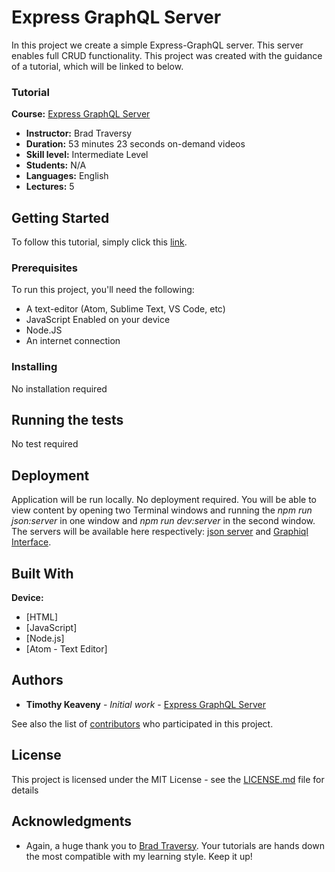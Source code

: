 [_metadata_:title]:- "Express GraphQL Server"
[_metadata_:author]:- "Mr. Robot"
[_metadata_:date]:- "December 25, 2018"

# Express GraphQL Server

In this project we create a simple Express-GraphQL server. This server enables full CRUD functionality. This project was created with the guidance of a tutorial, which will be linked to below.

### Tutorial

**Course:** [Express GraphQL Server](https://www.youtube.com/watch?v=PEcJxkylcRM)
* **Instructor:** Brad Traversy
* **Duration:** 53 minutes 23 seconds on-demand videos
* **Skill level:** Intermediate Level
* **Students:** N/A
* **Languages:** English
* **Lectures:** 5

## Getting Started

To follow this tutorial, simply click this [link](https://www.youtube.com/watch?v=PEcJxkylcRM).

### Prerequisites

To run this project, you'll need the following:
* A text-editor (Atom, Sublime Text, VS Code, etc)
* JavaScript Enabled on your device
* Node.JS
* An internet connection

### Installing

No installation required

## Running the tests

No test required

## Deployment

Application will be run locally. No deployment required. You will be able to view content by opening two Terminal windows and running the *npm run json:server* in one window and *npm run dev:server* in the second window. The servers will be available here respectively: [json server]('http://localhost:3000') and [Graphiql Interface]('http://localhost:4000/graphql').

## Built With

**Device:**
* [HTML]
* [JavaScript]
* [Node.js]
* [Atom - Text Editor]

## Authors

* **Timothy Keaveny** - *Initial work* - [Express GraphQL Server](https://github.com/harlemtraveler/Express-GraphQL-Server)

See also the list of [contributors](https://github.com/harlemtraveler/Express-GraphQL-Server/contributors) who participated in this project.

## License

This project is licensed under the MIT License - see the [LICENSE.md](LICENSE.md) file for details

## Acknowledgments

* Again, a huge thank you to [Brad Traversy](http://www.traversymedia.com/). Your tutorials are hands down the most compatible with my learning style. Keep it up!
